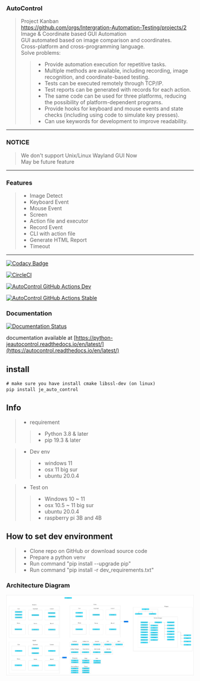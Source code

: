 ### AutoControl
> Project Kanban \
> https://github.com/orgs/Intergration-Automation-Testing/projects/2 \
> Image & Coordinate based GUI Automation \
> GUI automated based on image comparison and coordinates. \
> Cross-platform and cross-programming language.\
> Solve problems:
>> * Provide automation execution for repetitive tasks.
>> * Multiple methods are available, including recording, image recognition, and coordinate-based testing.
>> * Tests can be executed remotely through TCP/IP.
>> * Test reports can be generated with records for each action.
>> * The same code can be used for three platforms, reducing the possibility of platform-dependent programs.
>> * Provide hooks for keyboard and mouse events and state checks (including using code to simulate key presses).
>> * Can use keywords for development to improve readability.
---

### NOTICE
> We don't support Unix/Linux Wayland GUI Now \
> May be future feature
---
### Features

>* Image Detect
>* Keyboard Event
>* Mouse Event
>* Screen
>* Action file and executor
>* Record Event
>* CLI with action file
>* Generate HTML Report
>* Timeout

---

[![Codacy Badge](https://app.codacy.com/project/badge/Grade/db0f6e626a614f67bf2b6b1f54325a24)](https://www.codacy.com/gh/JE-Chen/AutoControl/dashboard?utm_source=github.com&amp;utm_medium=referral&amp;utm_content=JE-Chen/AutoControl&amp;utm_campaign=Badge_Grade)

[![CircleCI](https://dl.circleci.com/status-badge/img/gh/Integrated-Testing-Environment/AutoControl/tree/main.svg?style=svg)](https://dl.circleci.com/status-badge/redirect/gh/Integrated-Testing-Environment/AutoControl/tree/main)

[![AutoControl GitHub Actions Dev](https://github.com/JE-Chen/AutoControl/actions/workflows/auto-control-github-actions_dev.yml/badge.svg)](https://github.com/JE-Chen/AutoControl/actions/workflows/auto-control-github-actions_dev.yml)

[![AutoControl GitHub Actions Stable](https://github.com/JE-Chen/AutoControl/actions/workflows/auto-control-github-actions_stable.yml/badge.svg)](https://github.com/JE-Chen/AutoControl/actions/workflows/auto-control-github-actions_stable.yml)

### Documentation

[![Documentation Status](https://readthedocs.org/projects/autocontrol/badge/?version=latest)](https://autocontrol.readthedocs.io/en/latest/?badge=latest)

documentation available
at [https://python-jeautocontrol.readthedocs.io/en/latest/](https://autocontrol.readthedocs.io/en/latest/)

## install

```
# make sure you have install cmake libssl-dev (on linux)
pip install je_auto_control
```

## Info

> * requirement
>> * Python 3.8 & later
>> * pip 19.3 & later

> * Dev env
>> * windows 11
>> * osx 11 big sur
>> * ubuntu 20.0.4


> * Test on
>> * Windows 10 ~ 11
>> * osx 10.5 ~ 11 big sur
>> * ubuntu 20.0.4
>> * raspberry pi 3B and 4B

## How to set dev environment

> * Clone repo on GitHub or download source code
> * Prepare a python venv
> * Run command "pip install --upgrade pip"
> * Run command "pip install -r dev_requirements.txt"

### Architecture Diagram
![architecture_diagram](architecture_diagram/AutoControl_Architecture.drawio.png)
